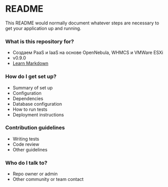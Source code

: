 # README #

This README would normally document whatever steps are necessary to get your application up and running.

### What is this repository for? ###

* Создаем PaaS и IaaS на основе OpenNebula, WHMCS и VMWare ESXi
* v0.9.0
* [Learn Markdown](https://bitbucket.org/tutorials/markdowndemo)

### How do I get set up? ###

* Summary of set up
* Configuration
* Dependencies
* Database configuration
* How to run tests
* Deployment instructions

### Contribution guidelines ###

* Writing tests
* Code review
* Other guidelines

### Who do I talk to? ###

* Repo owner or admin
* Other community or team contact